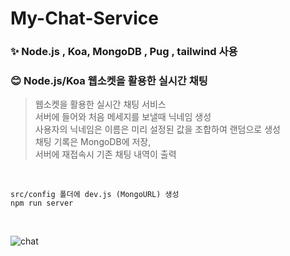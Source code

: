 # My-Chat-Service

### ✨ Node.js , Koa, MongoDB , Pug , tailwind 사용

### 😊 Node.js/Koa 웹소켓을 활용한 실시간 채팅   
> 웹소켓을 활용한 실시간 채팅 서비스   
> 서버에 들어와 처음 메세지를 보낼때 닉네임 생성  
> 사용자의 닉네임은 이름은 미리 설정된 값을 조합하여 랜덤으로 생성  
> 채팅 기록은 MongoDB에 저장,  
> 서버에 재접속시 기존 채팅 내역이 출력   
  
  
  <br/>

```
src/config 폴더에 dev.js (MongoURL) 생성
npm run server
```
  <br/>

![chat](https://user-images.githubusercontent.com/74512114/137923998-fc087f11-4ac9-455b-b97a-820d1e800751.gif)



<!--
### 웹소켓  
### async/await  
### Koa  
> Node.js 에서 가장 인기있던 웹 프레임워크인 Express.js 의 개발팀이, Koa 라는 웹프레임워크를 새로 만들었습니다. 
기존의 Express 의 경우엔 오픈소스의 소유권이 IBM 계열사인 StrongLoop 으로 이전이 되었으며, 유지보수는 되고있긴 하지만,
장기적으로 보면 이로 인하여 인지도를 잃을 확률이 높습니다.
물론, 워낙 유명한 라이브러리이기 때문에, 지금 매우 많은 프로젝트에서 Express 를 사용하고 있긴 하지만, Koa 로 마이그레이션 하는 프로젝트도 늘어나는 추세입니다.

Express 와의 큰 차이는, Koa 는 훨씬 가볍고, Node.js v7 의 async/await 기능을 아주 편하게 사용 할 수 있다
-->

